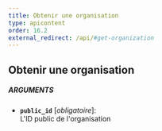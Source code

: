 ```yaml
---
title: Obtenir une organisation
type: apicontent
order: 16.2
external_redirect: /api/#get-organization
---
```


## Obtenir une organisation
##### ARGUMENTS
* **`public_id`** [*obligatoire*]:  
    L'ID public de l'organisation
